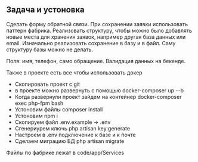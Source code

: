 
## Задача и устоновка

Сделать форму обратной связи.
При сохранении заявки использовать паттерн фабрика.
Реализовать структуру, чтобы можно было добавлять новые места для хранения заявок, например другая база данных или email.
Изначально реализовать сохранение в базу и в файл. Саму структуру базы можно не делать.

Поля: имя, телефон, само обращение. Валидация данных на бекенде.

Также в проекте есть все чтобы использовать докер

- Скопировать проект с git 
- в проекте можно развернуть с помощью docker-composer up --b
- Когда развернули проект зайдем на контейнер docker-composer exec php-fpm bash
- Устоновим файлы composer install
- Устоновим npm i
- Скопируем файл .env.example -> .env
- Сгенериурем ключь php artisan key:generate
- Настроем в .env подключение к базе и к почте
- Сделаем миграцию БД php artisan migrate


Файлы  по фабрике лежат в code/app/Services
